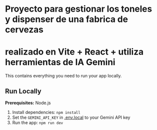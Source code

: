 # Proyecto para gestionar los toneles y dispenser de una fabrica de cervezas
# realizado en Vite + React + utiliza herramientas de IA Gemini

This contains everything you need to run your app locally.

## Run Locally

**Prerequisites:**  Node.js


1. Install dependencies:
   `npm install`
2. Set the `GEMINI_API_KEY` in [.env.local](.env.local) to your Gemini API key
3. Run the app:
   `npm run dev`
